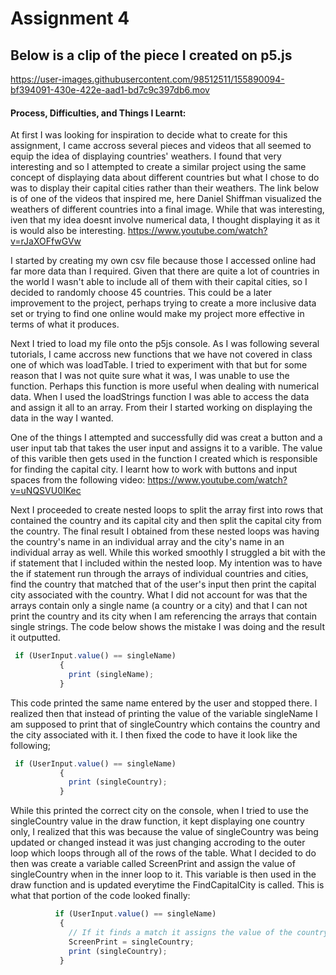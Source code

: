# Assignment 4

## Below is a clip of the piece I created on p5.js

https://user-images.githubusercontent.com/98512511/155890094-bf394091-430e-422e-aad1-bd7c9c397db6.mov

#### Process, Difficulties, and Things I Learnt:
At first I was looking for inspiration to decide what to create for this assignment, I came accross several pieces and videos that all seemed to equip the idea of displaying countries' weathers. I found that very interesting and so I attempted to create a similar project using the same concept of displaying data about different countries but what I chose to do was to display their capital cities rather than their weathers. 
The link below is of one of the videos that inspired me, here Daniel Shiffman visualized the weathers of different countries into a final image. While that was interesting, iven that my idea doesnt involve numerical data, I thought displaying it as it is would also be interesting. 
https://www.youtube.com/watch?v=rJaXOFfwGVw

I started by creating my own csv file because those I accessed online had far more data than I required. Given that there are quite a lot of countries in the world I wasn't able to include all of them with their capital cities, so I decided to randomly choose 45 countries. This could be a later improvement to the project, perhaps trying to create a more inclusive data set or trying to find one online would make my project more effective in terms of what it produces. 

Next I tried to load my file onto the p5js console. As I was following several tutorials, I came accross new functions that we have not covered in class one of which was loadTable. I tried to experiment with that but for some reason that I was not quite sure what it was, I was unable to use the function. Perhaps this function is more useful when dealing with numerical data. When I used the loadStrings function I was able to access the data and assign it all to an array. From their I started working on displaying the data in the way I wanted. 

One of the things I attempted and successfully did was creat a button and a user input tab that takes the user input and assigns it to a varible. The value of this varible then gets used in the function I created which is responsible for finding the capital city. I learnt how to work with buttons and input spaces from the following video:
https://www.youtube.com/watch?v=uNQSVU0IKec

Next I proceeded to create nested loops to split the array first into rows that contained the country and its capital city and then split the capital city from the country. The final result I obtained from these nested loops was having the country's name in an individual array and the city's name in an individual array as well. While this worked smoothly I struggled a bit with the if statement that I included within the nested loop. My intention was to have the if statement run through the arrays of individual countries and cities, find the country that matched that of the user's input then print the capital city associated with the country. What I did not account for was that the arrays contain only a single name (a country or a city) and that I can not print the country and its city when I am referencing the arrays that contain single strings. 
The code below shows the mistake I was doing and the result it outputted. 

``` javascript
 if (UserInput.value() == singleName)
           {
             print (singleName);
           }
```
This code printed the same name entered by the user and stopped there. I realized then that instead of printing the value of the variable singleName I am supposed to print that of singleCountry which contains the country and the city associated with it. 
I then fixed the code to have it look like the following;
``` javascript
 if (UserInput.value() == singleName)
           {
             print (singleCountry);
           }
```
While this printed the correct city on the console, when I tried to use the singleCountry value in the draw function, it kept displaying one country only, I realized that this was because the value of singleCountry was being updated or changed instead it was just changing accroding to the outer loop which loops through all of the rows of the table. What I decided to do then was create a variable called ScreenPrint and assign the value of singleCountry when in the inner loop to it. This variable is then used in the draw function and is updated everytime the FindCapitalCity is called. 
This is what that portion of the code looked finally:
``` javascript
          if (UserInput.value() == singleName)
           { 
             // If it finds a match it assigns the value of the country and the city to screen print which is then used in draw to print the country and city on screen.
             ScreenPrint = singleCountry;
             print (singleCountry);
           }
```


